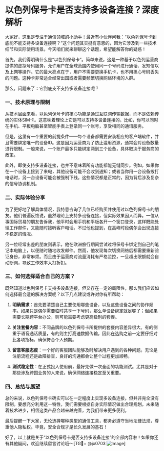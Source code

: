 # 以色列保号卡是否支持多设备连接？深度解析

大家好，这里是专注于通信领域的小助手！最近有小伙伴问我：“以色列保号卡到底能不能支持多设备连接啊？”这个问题其实挺有意思的，因为它涉及到一些技术细节和实际使用场景。今天咱们就来聊聊这个话题，希望能解答你的疑惑！

首先，我们得明确什么是“以色列保号卡”。简单来说，这是一种基于以色列运营商提供的虚拟号码服务，允许用户在全球范围内使用同一个号码进行通话、发短信以及上网等操作。它的最大亮点在于，用户不需要更换手机卡，也不用担心号码丢失的问题。这种卡非常适合经常出国或者需要频繁切换网络环境的人群。

那么，问题来了：它到底支不支持多设备连接呢？

### 一、技术原理与限制

从技术层面来看，以色列保号卡的核心功能是通过互联网传输数据，而不是依赖传统的实体SIM卡。这意味着理论上它是可以支持多设备连接的。比如，你可以同时在手机、平板电脑甚至智能手表上登录同一个账号，享受相同的通讯服务。

但是，这里有一个重要的前提条件——每个设备都需要安装相应的客户端软件，并且需要绑定唯一的设备ID。这是因为运营商为了防止滥用资源，通常会对设备数量进行限制。一般来说，一个账户最多只能绑定两到三个设备，具体取决于服务商的政策。

此外，即使支持多设备连接，也并不意味着所有功能都能无缝同步。例如，如果你在一个设备上接到了来电，其他设备可能不会收到通知；或者当你用一台设备拨打电话时，另一台设备可能会被强制下线。这些情况都是正常的，因为背后涉及复杂的信号协调机制。

### 二、实际体验分享

为了更好地了解具体情况，我特意咨询了几位已经购买并使用过以色列保号卡的朋友。他们普遍反馈说，虽然理论上支持多设备连接，但实际效果因人而异。一位从事国际贸易的朋友告诉我，他平时会用手机和平板各开一个窗口登录，这样既能处理工作邮件，又能随时接听客户电话。不过他也提到，在高峰时段偶尔会出现连接不稳定的情况。

另一位经常出差的朋友则表示，他在欧洲旅行期间尝试过将保号卡绑定到自己的笔记本电脑上，以便随时随地收发邮件。然而，他发现每次切换网络后都需要重新验证身份，非常麻烦。而且由于运营商对流量消耗有严格监控，一旦超出限额就会自动断网，导致工作效率大打折扣。

### 三、如何选择适合自己的方案？

既然知道以色列保号卡支持多设备连接，但又存在一定的局限性，那么我们应该如何选择最合适的解决方案呢？以下几点建议或许对你有所帮助：

1. **明确需求**：首先要清楚自己主要使用哪些设备，以及这些设备之间的协作频率。如果只是偶尔需要临时共享一下号码，那么单设备绑定就足够了；但如果需要长期跨平台办公，则可能需要考虑更高级别的套餐。

2. **关注套餐内容**：不同品牌的以色列保号卡所提供的套餐内容差异很大。有的侧重于语音通话质量，有的则主打高速数据传输。因此在选购之前一定要仔细对比各项指标，确保符合个人预期。

3. **留意客服态度**：一个好的客服团队能够及时解决用户遇到的各种问题。无论是注册流程还是故障排查，良好的沟通都会让整个过程更加顺畅。

4. **测试稳定性**：在正式投入使用前，最好先做一次全面的功能测试。尤其是对于那些涉及跨国业务的人来说，确保网络连接稳定至关重要。

### 四、总结与展望

总的来说，以色列保号卡确实可以在一定程度上实现多设备连接，但并非完全没有限制。要想充分利用这一特性，我们需要根据自身实际情况做出合理规划。未来随着技术进步，相信这类产品会越来越完善，为我们带来更多便利。

最后提醒一下大家，无论选择哪种类型的通信工具，都务必遵守当地法律法规，尊重他人隐私权。毕竟，安全合规才是长久发展的基石！

好了，以上就是关于“以色列保号卡是否支持多设备连接”的全部内容啦！如果你还有其他疑问，欢迎继续留言讨论哦～[TG💪+ @jx0703 ![Image](https://github.com/user-attachments/assets/dbca1d08-cadb-493c-b0ec-ad6f7a83f270)]
